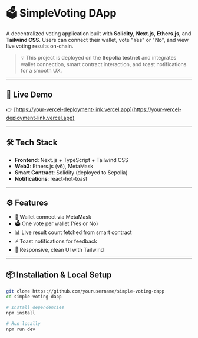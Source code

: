 # 🗳️ SimpleVoting DApp

A decentralized voting application built with **Solidity**, **Next.js**, **Ethers.js**, and **Tailwind CSS**. Users can connect their wallet, vote "Yes" or "No", and view live voting results on-chain.

> 💡 This project is deployed on the **Sepolia testnet** and integrates wallet connection, smart contract interaction, and toast notifications for a smooth UX.

---

## 🔗 Live Demo

👉 [https://your-vercel-deployment-link.vercel.app](https://your-vercel-deployment-link.vercel.app)

---

## 🛠 Tech Stack

- **Frontend**: Next.js + TypeScript + Tailwind CSS
- **Web3**: Ethers.js (v6), MetaMask
- **Smart Contract**: Solidity (deployed to Sepolia)
- **Notifications**: react-hot-toast

---

## ⚙️ Features

- 🔐 Wallet connect via MetaMask
- 🗳️ One vote per wallet (Yes or No)
- 📊 Live result count fetched from smart contract
- ⚡ Toast notifications for feedback
- 💅 Responsive, clean UI with Tailwind

---

## 📦 Installation & Local Setup

```bash
git clone https://github.com/yourusername/simple-voting-dapp
cd simple-voting-dapp

# Install dependencies
npm install

# Run locally
npm run dev
```
